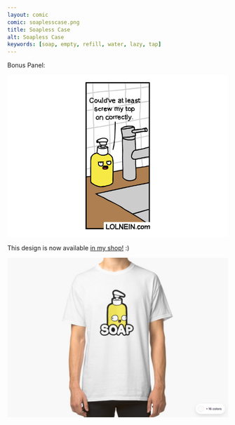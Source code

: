 ```yaml
---
layout: comic
comic: soaplesscase.png
title: Soapless Case
alt: Soapless Case
keywords: [soap, empty, refill, water, lazy, tap]
---
```


Bonus Panel:

![Soapless Case Bonus Panel](/images/soaplesscase_bonus.png)

This design is now available [in my shop!](https://www.redbubble.com/people/LOLNEIN/shop) :)

[![Soap Shirt](/images/soap_shirt.png)](https://www.redbubble.com/people/LOLNEIN/shop)